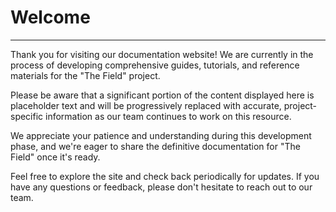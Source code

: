 
# Welcome

---

Thank you for visiting our documentation website! We are currently in the process of developing comprehensive guides, tutorials, and reference materials for the "The Field" project.

Please be aware that a significant portion of the content displayed here is placeholder text and will be progressively replaced with accurate, project-specific information as our team continues to work on this resource.

We appreciate your patience and understanding during this development phase, and we're eager to share the definitive documentation for "The Field" once it's ready.

Feel free to explore the site and check back periodically for updates. If you have any questions or feedback, please don't hesitate to reach out to our team.